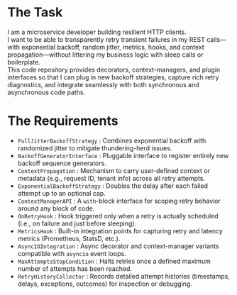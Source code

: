 # The Task

I am a microservice developer building resilient HTTP clients.  
I want to be able to transparently retry transient failures in my REST calls—with exponential backoff, random jitter, metrics, hooks, and context propagation—without littering my business logic with sleep calls or boilerplate.  
This code repository provides decorators, context-managers, and plugin interfaces so that I can plug in new backoff strategies, capture rich retry diagnostics, and integrate seamlessly with both synchronous and asynchronous code paths.

# The Requirements

* `FullJitterBackoffStrategy`  : Combines exponential backoff with randomized jitter to mitigate thundering-herd issues.
* `BackoffGeneratorInterface`   : Pluggable interface to register entirely new backoff sequence generators.
* `ContextPropagation`          : Mechanism to carry user-defined context or metadata (e.g., request ID, tenant info) across all retry attempts.
* `ExponentialBackoffStrategy`  : Doubles the delay after each failed attempt up to an optional cap.
* `ContextManagerAPI`           : A `with`-block interface for scoping retry behavior around any block of code.
* `OnRetryHook`                 : Hook triggered only when a retry is actually scheduled (i.e., on failure and just before sleeping).
* `MetricsHook`                 : Built-in integration points for capturing retry and latency metrics (Prometheus, StatsD, etc.).
* `AsyncIOIntegration`          : Async decorator and context-manager variants compatible with `asyncio` event loops.
* `MaxAttemptsStopCondition`    : Halts retries once a defined maximum number of attempts has been reached.
* `RetryHistoryCollector`       : Records detailed attempt histories (timestamps, delays, exceptions, outcomes) for inspection or debugging.
